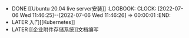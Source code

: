 - DONE [[Ubuntu 20.04 live server安装]]
  :LOGBOOK:
  CLOCK: [2022-07-06 Wed 11:46:25]--[2022-07-06 Wed 11:46:26] =>  00:00:01
  :END:
- LATER 入门[[Kubernetes]]
- LATER [[企业附件存储系统]]文档编写
